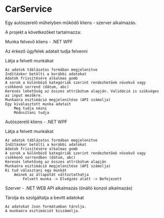 # CarService
Egy autószerelő műhelyben működő kliens - szerver alkalmazás.

A projekt a következőket tartalmazza:

Munka felvevő kliens - .NET WPF

Az érkező ügyfelek adatait tudja felvenni

Látja a felvett munkákat


    Az adatok táblázatos formában megjelenítve
    Indításkor betölti a korábbi adatokat
    Adatok frissítésére alkalmas gomb
    A sorok a különböző kategóriák szerint rendezhetőek növekvő vagy csökkenő sorrend (dátum, abc)
    Keresés lehetőség az összes attribútum alapján. Validáció is szükséges az input mezőkre.
    Munkaóra esztimáció megjelenítése (API számolja)
    Egy kiválasztott munka adatait
        Meg tudja nézni
        Módosítani tudja
        
Autószerelő kliens - .NET WPF

Látja a felvett munkákat

    Az adatok táblázatos formában megjelenítve
    Indításkor betölti a korábbi adatokat
    Adatok frissítésére alkalmas gomb
    A sorok a különböző kategóriák szerint rendezhetőek növekvő vagy csökkenő sorrendben (dátum, abc)
    Keresés lehetőség az összes attribútum alapján
    Munkaóra esztimáció megjelenítése (API számolja)
    Ki tud választani egy munkát
        Aminek az állapotát változtathatja
            Felvett munka -> Elvégzés alatt -> Befejezett
            
Szerver - .NET WEB API alkalmazás (önálló konzol alkalmazás)

Tárolja és szolgáltatja a bevitt adatokat

	Az adatokat Json formátumban tárolja.
	A munkaóra esztimációt kiszámolja.
